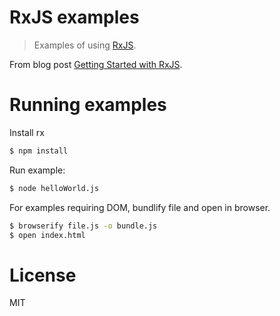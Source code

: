 # RxJS examples

> Examples of using [RxJS](https://github.com/Reactive-Extensions/RxJS).

From blog post [Getting Started with RxJS](https://miguelmota.com/blog/getting-started-with-rxjs).

# Running examples

Install rx

```bash
$ npm install
```

Run example:

```bash
$ node helloWorld.js
```

For examples requiring DOM, bundlify file and open in browser.

```bash
$ browserify file.js -o bundle.js
$ open index.html
```

# License

MIT
